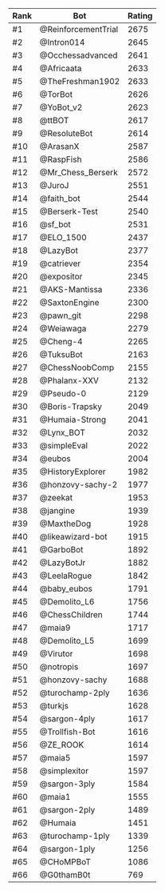 Rank|Bot|Rating
---|---|---
#1|@ReinforcementTrial|2675
#2|@Intron014|2645
#3|@Occhessadvanced|2641
#4|@Africaata|2633
#5|@TheFreshman1902|2633
#6|@TorBot|2626
#7|@YoBot_v2|2623
#8|@ttBOT|2617
#9|@ResoluteBot|2614
#10|@ArasanX|2587
#11|@RaspFish|2586
#12|@Mr_Chess_Berserk|2572
#13|@JuroJ|2551
#14|@faith_bot|2544
#15|@Berserk-Test|2540
#16|@sf_bot|2531
#17|@ELO_1500|2437
#18|@LazyBot|2377
#19|@catriever|2354
#20|@expositor|2345
#21|@AKS-Mantissa|2336
#22|@SaxtonEngine|2300
#23|@pawn_git|2298
#24|@Weiawaga|2279
#25|@Cheng-4|2265
#26|@TuksuBot|2163
#27|@ChessNoobComp|2155
#28|@Phalanx-XXV|2132
#29|@Pseudo-0|2129
#30|@Boris-Trapsky|2049
#31|@Humaia-Strong|2041
#32|@Lynx_BOT|2032
#33|@simpleEval|2022
#34|@eubos|2004
#35|@HistoryExplorer|1982
#36|@honzovy-sachy-2|1977
#37|@zeekat|1953
#38|@jangine|1939
#39|@MaxtheDog|1928
#40|@likeawizard-bot|1915
#41|@GarboBot|1892
#42|@LazyBotJr|1882
#43|@LeelaRogue|1842
#44|@baby_eubos|1791
#45|@Demolito_L6|1756
#46|@ChessChildren|1744
#47|@maia9|1717
#48|@Demolito_L5|1699
#49|@Virutor|1698
#50|@notropis|1697
#51|@honzovy-sachy|1688
#52|@turochamp-2ply|1636
#53|@turkjs|1628
#54|@sargon-4ply|1617
#55|@Trollfish-Bot|1616
#56|@ZE_ROOK|1614
#57|@maia5|1597
#58|@simplexitor|1597
#59|@sargon-3ply|1584
#60|@maia1|1555
#61|@sargon-2ply|1489
#62|@Humaia|1451
#63|@turochamp-1ply|1339
#64|@sargon-1ply|1256
#65|@CHoMPBoT|1086
#66|@G0thamB0t|769
